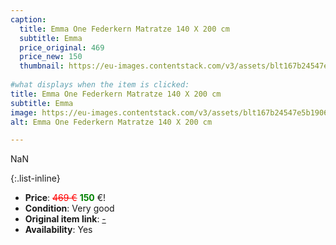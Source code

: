 ```yaml
---
caption:
  title: Emma One Federkern Matratze 140 X 200 cm
  subtitle: Emma
  price_original: 469
  price_new: 150
  thumbnail: https://eu-images.contentstack.com/v3/assets/blt167b24547e5b1906/bltd1bdd0629f4bef30/660ee26c203d2a24908629be/DE_Flip_25_(Orange)_Gallery_Hero_2_with_stiwa.png?width=1920&format=pjpg&auto=webp&quality=80&disable=upscale
  
#what displays when the item is clicked:
title: Emma One Federkern Matratze 140 X 200 cm
subtitle: Emma
image: https://eu-images.contentstack.com/v3/assets/blt167b24547e5b1906/bltd1bdd0629f4bef30/660ee26c203d2a24908629be/DE_Flip_25_(Orange)_Gallery_Hero_2_with_stiwa.png?width=1920&format=pjpg&auto=webp&quality=80&disable=upscale
alt: Emma One Federkern Matratze 140 X 200 cm

---
```

NaN

{:.list-inline} 
- **Price**: <span style="color:red"><del>469 €</del></span> <span style="color:green">**150**</span> €!
- **Condition**: Very good
- **Original item link**: [-](Here)
- **Availability**: Yes
